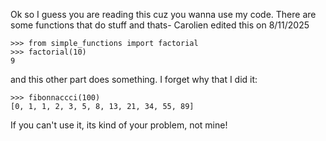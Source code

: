 Ok so I guess you are reading this cuz you wanna use my code. There are some
functions that do stuff and thats- Carolien edited this on 8/11/2025

    >>> from simple_functions import factorial
    >>> factorial(10)
    9
    


and this other part does something.  I forget why that I did it:

    >>> fibonnaccci(100)
    [0, 1, 1, 2, 3, 5, 8, 13, 21, 34, 55, 89]

If you can't use it, its kind of your problem, not mine!
